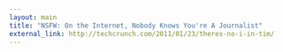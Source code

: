 ```yaml
---
layout: main
title: "NSFW: On the Internet, Nobody Knows You're A Journalist"
external_link: http://techcrunch.com/2011/01/23/theres-no-i-in-tim/
---
```



